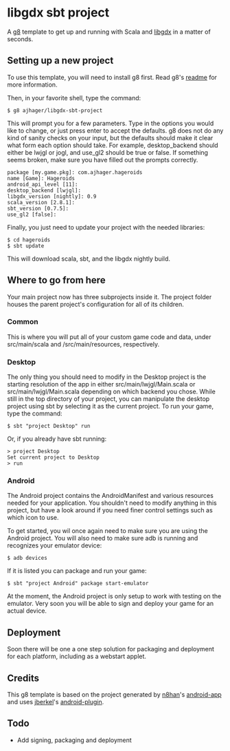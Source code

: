 # libgdx sbt project

A [g8](http://github.com/n8han/giter8) template to get up and running with Scala and [libgdx](http://code.google.com/p/libgdx/) in a matter of seconds.

## Setting up a new project

To use this template, you will need to install g8 first.
Read g8's [readme](http://github.com/n8han/giter8#readme) for more information.

Then, in your favorite shell, type the command:

    $ g8 ajhager/libgdx-sbt-project

This will prompt you for a few parameters. Type in the options you would like to change, or just press enter to accept the defaults. g8 does not do any kind of sanity checks on your input, but the defaults should make it clear what form each option should take. For example, desktop_backend should either be lwjgl or jogl, and use_gl2 should be true or false. If something seems broken, make sure you have filled out the prompts correctly.

    package [my.game.pkg]: com.ajhager.hageroids
    name [Game]: Hageroids
    android_api_level [11]:
    desktop_backend [lwjgl]:
    libgdx_version [nightly]: 0.9
    scala_version [2.8.1]:
    sbt_version [0.7.5]:
    use_gl2 [false]:

Finally, you just need to update your project with the needed libraries:

    $ cd hageroids
    $ sbt update

This will download scala, sbt, and the libgdx nightly build.

## Where to go from here

Your main project now has three subprojects inside it. The project folder houses the parent project's configuration for all of its children.

### Common
This is where you will put all of your custom game code and data, under src/main/scala and /src/main/resources, respectively.

### Desktop
The only thing you should need to modify in the Desktop project is the starting resolution of the app in either src/main/lwjgl/Main.scala or src/main/lwjgl/Main.scala depending on which backend you chose. While still in the top directory of your project, you can manipulate the desktop project using sbt by selecting it as the current project. To run your game, type the command:

    $ sbt "project Desktop" run

Or, if you already have sbt running:

    > project Desktop
    Set current project to Desktop
    > run


### Android
The Android project contains the AndroidManifest and various resources needed for your application. You shouldn't need to modify anything in this project, but have a look around if you need finer control settings such as which icon to use.

To get started, you wil once again need to make sure you are using the Android project. You will also need to make sure adb is running and recognizes your emulator device:

    $ adb devices

If it is listed you can package and run your game:

    $ sbt "project Android" package start-emulator

At the moment, the Android project is only setup to work with testing on the emulator. Very soon you will be able to sign and deploy your game for an actual device.

## Deployment

Soon there will be one a one step solution for packaging and deployment for each platform, including as a webstart applet.

## Credits
This g8 template is based on the project generated by [n8han](http://github.com/n8han)'s [android-app](https://github.com/n8han/android-app.g8) and uses [jberkel](http://github.com/jberkel)'s [android-plugin](https://github.com/jberkel/android-plugin).

## Todo
 * Add signing, packaging and deployment

